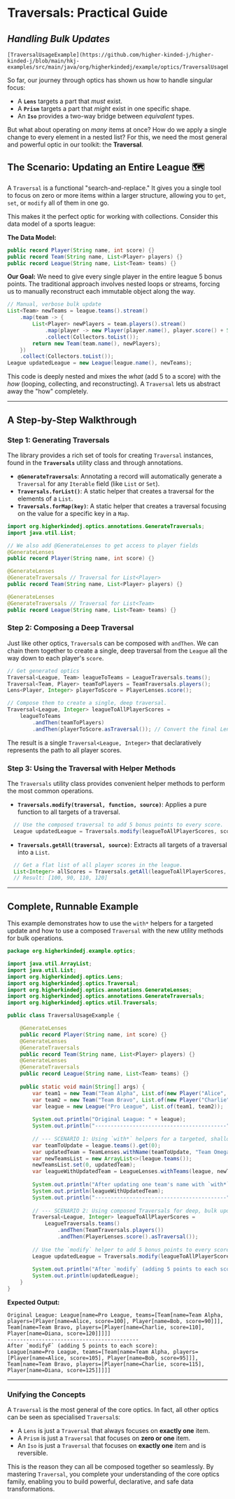 # Traversals: Practical Guide

## _Handling Bulk Updates_

~~~admonish
[TraversalUsageExample](https://github.com/higher-kinded-j/higher-kinded-j/blob/main/hkj-examples/src/main/java/org/higherkindedj/example/optics/TraversalUsageExample.java)
~~~

So far, our journey through optics has shown us how to handle singular focus:

* A **`Lens`** targets a part that *must* exist.
* A **`Prism`** targets a part that *might* exist in one specific shape.
* An **`Iso`** provides a two-way bridge between *equivalent* types.

But what about operating on *many* items at once? How do we apply a single change to every element in a nested list? For this, we need the most general and powerful optic in our toolkit: the **Traversal**.

## The Scenario: Updating an Entire League 🗺️

A `Traversal` is a functional "search-and-replace." It gives you a single tool to focus on zero or more items within a larger structure, allowing you to `get`, `set`, or `modify` all of them in one go.

This makes it the perfect optic for working with collections. Consider this data model of a sports league:

**The Data Model:**

```java
public record Player(String name, int score) {}
public record Team(String name, List<Player> players) {}
public record League(String name, List<Team> teams) {}
```

**Our Goal:** We need to give every single player in the entire league 5 bonus points. The traditional approach involves nested loops or streams, forcing us to manually reconstruct each immutable object along the way.

```java
// Manual, verbose bulk update
List<Team> newTeams = league.teams().stream()
    .map(team -> {
        List<Player> newPlayers = team.players().stream()
            .map(player -> new Player(player.name(), player.score() + 5))
            .collect(Collectors.toList());
        return new Team(team.name(), newPlayers);
    })
    .collect(Collectors.toList());
League updatedLeague = new League(league.name(), newTeams);
```

This code is deeply nested and mixes the *what* (add 5 to a score) with the *how* (looping, collecting, and reconstructing). A `Traversal` lets us abstract away the "how" completely.

---

## A Step-by-Step Walkthrough

### Step 1: Generating Traversals

The library provides a rich set of tools for creating `Traversal` instances, found in the **`Traversals`** utility class and through annotations.

* **`@GenerateTraversals`**: Annotating a record will automatically generate a `Traversal` for any `Iterable` field (like `List` or `Set`).
* **`Traversals.forList()`**: A static helper that creates a traversal for the elements of a `List`.
* **`Traversals.forMap(key)`**: A static helper that creates a traversal focusing on the value for a specific key in a `Map`.

```java
import org.higherkindedj.optics.annotations.GenerateTraversals;
import java.util.List;

// We also add @GenerateLenses to get access to player fields
@GenerateLenses
public record Player(String name, int score) {}

@GenerateLenses
@GenerateTraversals // Traversal for List<Player>
public record Team(String name, List<Player> players) {}

@GenerateLenses
@GenerateTraversals // Traversal for List<Team>
public record League(String name, List<Team> teams) {}
```

### Step 2: Composing a Deep Traversal

Just like other optics, `Traversal`s can be composed with `andThen`. We can chain them together to create a single, deep traversal from the `League` all the way down to each player's `score`.

```java
// Get generated optics
Traversal<League, Team> leagueToTeams = LeagueTraversals.teams();
Traversal<Team, Player> teamToPlayers = TeamTraversals.players();
Lens<Player, Integer> playerToScore = PlayerLenses.score();

// Compose them to create a single, deep traversal.
Traversal<League, Integer> leagueToAllPlayerScores =
    leagueToTeams
        .andThen(teamToPlayers)
        .andThen(playerToScore.asTraversal()); // Convert the final Lens
```

The result is a single `Traversal<League, Integer>` that declaratively represents the path to all player scores.

### Step 3: Using the Traversal with Helper Methods

The `Traversals` utility class provides convenient helper methods to perform the most common operations.

* **`Traversals.modify(traversal, function, source)`**: Applies a pure function to all targets of a traversal.

```java
  // Use the composed traversal to add 5 bonus points to every score.
  League updatedLeague = Traversals.modify(leagueToAllPlayerScores, score -> score + 5, league);
```

* **`Traversals.getAll(traversal, source)`**: Extracts all targets of a traversal into a `List`.

```java
  // Get a flat list of all player scores in the league.
  List<Integer> allScores = Traversals.getAll(leagueToAllPlayerScores, league);
  // Result: [100, 90, 110, 120]
```

---

## Complete, Runnable Example

This example demonstrates how to use the `with*` helpers for a targeted update and how to use a composed `Traversal` with the new utility methods for bulk operations.

```java
package org.higherkindedj.example.optics;

import java.util.ArrayList;
import java.util.List;
import org.higherkindedj.optics.Lens;
import org.higherkindedj.optics.Traversal;
import org.higherkindedj.optics.annotations.GenerateLenses;
import org.higherkindedj.optics.annotations.GenerateTraversals;
import org.higherkindedj.optics.util.Traversals;

public class TraversalUsageExample {

    @GenerateLenses
    public record Player(String name, int score) {}
    @GenerateLenses
    @GenerateTraversals
    public record Team(String name, List<Player> players) {}
    @GenerateLenses
    @GenerateTraversals
    public record League(String name, List<Team> teams) {}
  
    public static void main(String[] args) {
        var team1 = new Team("Team Alpha", List.of(new Player("Alice", 100), new Player("Bob", 90)));
        var team2 = new Team("Team Bravo", List.of(new Player("Charlie", 110), new Player("Diana", 120)));
        var league = new League("Pro League", List.of(team1, team2));
  
        System.out.println("Original League: " + league);
        System.out.println("------------------------------------------");
  
        // --- SCENARIO 1: Using `with*` helpers for a targeted, shallow update ---
        var teamToUpdate = league.teams().get(0);
        var updatedTeam = TeamLenses.withName(teamToUpdate, "Team Omega");
        var newTeamsList = new ArrayList<>(league.teams());
        newTeamsList.set(0, updatedTeam);
        var leagueWithUpdatedTeam = LeagueLenses.withTeams(league, newTeamsList);
  
        System.out.println("After updating one team's name with `with*` helpers:");
        System.out.println(leagueWithUpdatedTeam);
        System.out.println("------------------------------------------");
  
        // --- SCENARIO 2: Using composed Traversals for deep, bulk updates ---
        Traversal<League, Integer> leagueToAllPlayerScores =
            LeagueTraversals.teams()
                .andThen(TeamTraversals.players())
                .andThen(PlayerLenses.score().asTraversal());
  
        // Use the `modify` helper to add 5 bonus points to every score.
        League updatedLeague = Traversals.modify(leagueToAllPlayerScores, score -> score + 5, league);
  
        System.out.println("After `modify` (adding 5 points to each score):");
        System.out.println(updatedLeague);
    }
}
```

**Expected Output:**

```
Original League: League[name=Pro League, teams=[Team[name=Team Alpha, players=[Player[name=Alice, score=100], Player[name=Bob, score=90]]], Team[name=Team Bravo, players=[Player[name=Charlie, score=110], Player[name=Diana, score=120]]]]]
------------------------------------------
After `modifyF` (adding 5 points to each score):
League[name=Pro League, teams=[Team[name=Team Alpha, players=[Player[name=Alice, score=105], Player[name=Bob, score=95]]], Team[name=Team Bravo, players=[Player[name=Charlie, score=115], Player[name=Diana, score=125]]]]]
```

---

### Unifying the Concepts

A `Traversal` is the most general of the core optics. In fact, all other optics can be seen as specialised `Traversal`s:

* A `Lens` is just a `Traversal` that always focuses on **exactly one** item.
* A `Prism` is just a `Traversal` that focuses on **zero or one** item.
* An `Iso` is just a `Traversal` that focuses on **exactly one** item and is reversible.

This is the reason they can all be composed together so seamlessly. By mastering `Traversal`, you complete your understanding of the core optics family, enabling you to build powerful, declarative, and safe data transformations.
